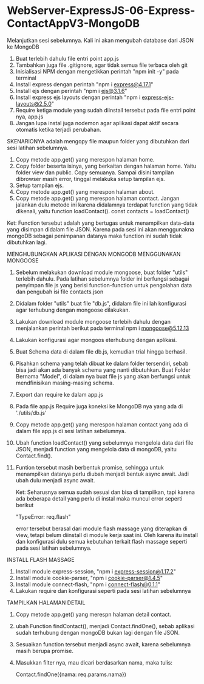 # WebServer-ExpressJS-06-Express-ContactAppV3-MongoDB
Melanjutkan sesi sebelumnya.
Kali ini akan mengubah database dari JSON ke MongoDB

01. Buat terlebih dahulu file entri point app.js
02. Tambahkan juga file .gitignore, agar tidak semua file terbaca oleh git
03. Inisialisasi NPM dengan mengetikkan perintah "npm init -y" pada terminal
04. Install express dengan perintah "npm i express@4.17.1"
05. Install ejs dengan perintah "npm i ejs@3.1.6"
06. Install express ejs layouts dengan perintah "npm i express-ejs-layouts@2.5.0"
07. Require ketiga module yang sudah diinstall tersebut pada file entri point nya, app.js
08. Jangan lupa instal juga nodemon agar aplikasi dapat aktif secara otomatis ketika terjadi perubahan.

SKENARIONYA adalah mengopy file maupun folder yang dibutuhkan dari sesi latihan sebelumnya.

01. Copy metode app.get() yang merespon halaman home.
02. Copy folder beserta isinya, yang berkaitan dengan halaman home. Yaitu folder view dan public. Copy semuanya. Sampai disini tampilan dibrowser masih error, tinggal melakuka setup tampilan ejs.
03. Setup tampilan ejs.
04. Copy metode app.get() yang merespon halaman about.
05. Copy metode app.get() yang merespon halaman contact. Jangan jalankan dulu metode ini karena didalamnya terdapat function yang tidak dikenali, yaitu function loadContact().
const contacts = loadContact()

Ket: Function tersebut adalah yang bertugas untuk menampilkan data-data yang disimpan didalam file JSON. Karena pada sesi ini akan menggunakna mongoDB sebagai penimpanan datanya maka function ini sudah tidak dibutuhkan lagi.

MENGHUBUNGKAN APLIKASI DENGAN MONGODB MENGGUNAKAN MONGOOSE
01. Sebelum melakukan download module mongoose, buat folder "utils" terlebih dahulu. Pada latihan sebelumnya folder ini berfungsi sebagai penyimpan file js yang berisi function-function untuk pengolahan data dan pengubah isi file contacts.json
02. Didalam folder "utils" buat file "db.js", didalam file ini lah konfigurasi agar terhubung dengan mongoose dilakukan.
03. Lakukan download module mongoose terlebih dahulu dengan menjalankan perintah berikut pada terminal
    npm i mongoose@5.12.13
04. Lakukan konfigurasi agar mongoos eterhubung dengan aplikasi.

05. Buat Schema data di dalam file db.js, kemudian trial hingga berhasil.
06. Pisahkan schema yang telah dibuat ke dalam folder tersendiri, sebab bisa jadi akan ada banyak schema yang nanti dibutuhkan. Buat Folder Bernama "Model", di dalam nya buat file js yang akan berfungsi untuk mendfinisikan masing-masing schema.

07. Export dan require ke dalam app.js
08. Pada file app.js Require juga koneksi ke MongoDB nya yang ada di './utils/db.js'
09. Copy metode app.get() yang merespon halaman contact yang ada di dalam file app.js di sesi latihan sebelumnya.
10. Ubah function loadContact() yang sebelumnya mengelola data dari file JSON, menjadi function yang mengelola data di mongoDB, yaitu Contact.find().
11. Funtion tersebut masih berbentuk promise, sehingga untuk menampilkan datanya perlu diubah menjadi bentuk async await. Jadi ubah dulu menjadi async await.

    Ket:
    Seharusnya semua sudah sesuai dan bisa di tampilkan, tapi karena ada beberapa detail yang perlu di instal maka muncul error seperti berikut

    "TypeError: req.flash"

    error tersebut berasal dari module flash massage yang diterapkan di view, tetapi belum diinstall di module kerja saat ini. Oleh karena itu install dan konfigurasi dulu semua kebutuhan terkait flash massage seperti pada sesi latihan sebelumnya.

INSTALL FLASH MASSAGE
01. Install module express-session, "npm i express-session@1.17.2"
02. Install module cookie-parser, "npm i cookie-parser@1.4.5"
03. Install module connect-flash, "npm i connect-flash@0.1.1"
04. Lakukan require dan konfigurasi seperti pada sesi latihan sebelumnya

TAMPILKAN HALAMAN DETAIL
01. Copy metode app.get() yang merespn halaman detail contact.
02. ubah Function findContact(), menjadi Contact.findOne(), sebab aplikasi sudah terhubung dengan mongoDB bukan lagi dengan file JSON.
03. Sesuaikan function tersebut menjadi async await, karena sebelumnya masih berupa promise.
04. Masukkan filter nya, mau dicari berdasarkan nama, maka tulis:

    Contact.findOne({nama: req.params.nama})